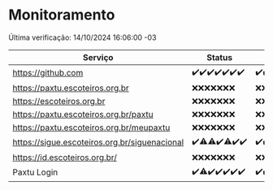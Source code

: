 # Monitoramento

Última verificação: 14/10/2024 16:06:00 -03

|Serviço|Status|Últimas 24h|
|---|---|---|
|https://github.com|<span title="2024-10-07: OK=23">✔️</span><span title="2024-10-08: OK=23">✔️</span><span title="2024-10-09: OK=23">✔️</span><span title="2024-10-10: OK=23">✔️</span><span title="2024-10-11: OK=23">✔️</span><span title="2024-10-12: OK=23">✔️</span><span title="2024-10-13: OK=18">✔️</span>|<span title="13/10/2024 16:07:00 -03 : 200">✔️</span><span title="13/10/2024 17:08:00 -03 : 200">✔️</span><span title="13/10/2024 18:07:00 -03 : 200">✔️</span><span title="13/10/2024 19:07:00 -03 : 200">✔️</span><span title="13/10/2024 20:08:00 -03 : 200">✔️</span><span title="13/10/2024 21:41:00 -03 : 200">✔️</span><span title="13/10/2024 23:13:00 -03 : 200">✔️</span><span title="14/10/2024 00:18:00 -03 : 200">✔️</span><span title="14/10/2024 01:10:00 -03 : 200">✔️</span><span title="14/10/2024 02:09:00 -03 : 200">✔️</span><span title="14/10/2024 03:12:00 -03 : 200">✔️</span><span title="14/10/2024 04:10:00 -03 : 200">✔️</span><span title="14/10/2024 05:12:00 -03 : 200">✔️</span><span title="14/10/2024 06:09:00 -03 : 200">✔️</span><span title="14/10/2024 07:09:00 -03 : 200">✔️</span><span title="14/10/2024 08:08:00 -03 : 200">✔️</span><span title="14/10/2024 09:15:00 -03 : 200">✔️</span><span title="14/10/2024 10:18:00 -03 : 200">✔️</span><span title="14/10/2024 11:08:00 -03 : 200">✔️</span><span title="14/10/2024 12:08:00 -03 : 200">✔️</span><span title="14/10/2024 13:09:00 -03 : 200">✔️</span><span title="14/10/2024 14:07:00 -03 : 200">✔️</span><span title="14/10/2024 15:11:00 -03 : 200">✔️</span><span title="14/10/2024 16:06:00 -03 : 200">✔️</span>|
|https://paxtu.escoteiros.org.br|<span title="2024-10-07: Falhas=23">❌</span><span title="2024-10-08: Falhas=23">❌</span><span title="2024-10-09: Falhas=23">❌</span><span title="2024-10-10: Falhas=23">❌</span><span title="2024-10-11: Falhas=23">❌</span><span title="2024-10-12: Falhas=23">❌</span><span title="2024-10-13: Falhas=18">❌</span>|<span title="13/10/2024 16:07:00 -03 : 403">❌</span><span title="13/10/2024 17:08:00 -03 : 403">❌</span><span title="13/10/2024 18:07:00 -03 : 403">❌</span><span title="13/10/2024 19:07:00 -03 : 403">❌</span><span title="13/10/2024 20:08:00 -03 : 403">❌</span><span title="13/10/2024 21:41:00 -03 : 403">❌</span><span title="13/10/2024 23:13:00 -03 : 403">❌</span><span title="14/10/2024 00:18:00 -03 : 403">❌</span><span title="14/10/2024 01:10:00 -03 : 403">❌</span><span title="14/10/2024 02:09:00 -03 : 403">❌</span><span title="14/10/2024 03:12:00 -03 : 403">❌</span><span title="14/10/2024 04:10:00 -03 : 403">❌</span><span title="14/10/2024 05:12:00 -03 : 403">❌</span><span title="14/10/2024 06:09:00 -03 : 403">❌</span><span title="14/10/2024 07:09:00 -03 : 403">❌</span><span title="14/10/2024 08:08:00 -03 : 403">❌</span><span title="14/10/2024 09:15:00 -03 : 403">❌</span><span title="14/10/2024 10:18:00 -03 : 403">❌</span><span title="14/10/2024 11:08:00 -03 : 403">❌</span><span title="14/10/2024 12:08:00 -03 : 403">❌</span><span title="14/10/2024 13:09:00 -03 : 403">❌</span><span title="14/10/2024 14:07:00 -03 : 403">❌</span><span title="14/10/2024 15:11:00 -03 : 403">❌</span><span title="14/10/2024 16:06:00 -03 : 403">❌</span>|
|https://escoteiros.org.br|<span title="2024-10-07: Falhas=23">❌</span><span title="2024-10-08: Falhas=23">❌</span><span title="2024-10-09: Falhas=23">❌</span><span title="2024-10-10: Falhas=23">❌</span><span title="2024-10-11: Falhas=23">❌</span><span title="2024-10-12: Falhas=23">❌</span><span title="2024-10-13: Falhas=18">❌</span>|<span title="13/10/2024 16:07:00 -03 : 403">❌</span><span title="13/10/2024 17:08:00 -03 : 403">❌</span><span title="13/10/2024 18:07:00 -03 : 403">❌</span><span title="13/10/2024 19:07:00 -03 : 403">❌</span><span title="13/10/2024 20:08:00 -03 : 403">❌</span><span title="13/10/2024 21:41:00 -03 : 403">❌</span><span title="13/10/2024 23:13:00 -03 : 403">❌</span><span title="14/10/2024 00:18:00 -03 : 403">❌</span><span title="14/10/2024 01:10:00 -03 : 403">❌</span><span title="14/10/2024 02:09:00 -03 : 403">❌</span><span title="14/10/2024 03:12:00 -03 : 403">❌</span><span title="14/10/2024 04:10:00 -03 : 403">❌</span><span title="14/10/2024 05:12:00 -03 : 403">❌</span><span title="14/10/2024 06:09:00 -03 : 403">❌</span><span title="14/10/2024 07:09:00 -03 : 403">❌</span><span title="14/10/2024 08:08:00 -03 : 403">❌</span><span title="14/10/2024 09:15:00 -03 : 403">❌</span><span title="14/10/2024 10:18:00 -03 : 403">❌</span><span title="14/10/2024 11:08:00 -03 : 403">❌</span><span title="14/10/2024 12:08:00 -03 : 403">❌</span><span title="14/10/2024 13:09:00 -03 : 403">❌</span><span title="14/10/2024 14:07:00 -03 : 403">❌</span><span title="14/10/2024 15:11:00 -03 : 403">❌</span><span title="14/10/2024 16:06:00 -03 : 403">❌</span>|
|https://paxtu.escoteiros.org.br/paxtu|<span title="2024-10-07: Falhas=23">❌</span><span title="2024-10-08: Falhas=23">❌</span><span title="2024-10-09: Falhas=23">❌</span><span title="2024-10-10: Falhas=23">❌</span><span title="2024-10-11: Falhas=23">❌</span><span title="2024-10-12: Falhas=23">❌</span><span title="2024-10-13: Falhas=18">❌</span>|<span title="13/10/2024 16:07:00 -03 : 403">❌</span><span title="13/10/2024 17:08:00 -03 : 403">❌</span><span title="13/10/2024 18:07:00 -03 : 403">❌</span><span title="13/10/2024 19:07:00 -03 : 403">❌</span><span title="13/10/2024 20:08:00 -03 : 403">❌</span><span title="13/10/2024 21:41:00 -03 : 403">❌</span><span title="13/10/2024 23:13:00 -03 : 403">❌</span><span title="14/10/2024 00:18:00 -03 : 403">❌</span><span title="14/10/2024 01:10:00 -03 : 403">❌</span><span title="14/10/2024 02:09:00 -03 : 403">❌</span><span title="14/10/2024 03:12:00 -03 : 403">❌</span><span title="14/10/2024 04:10:00 -03 : 403">❌</span><span title="14/10/2024 05:12:00 -03 : 403">❌</span><span title="14/10/2024 06:09:00 -03 : 403">❌</span><span title="14/10/2024 07:09:00 -03 : 403">❌</span><span title="14/10/2024 08:08:00 -03 : 403">❌</span><span title="14/10/2024 09:15:00 -03 : 403">❌</span><span title="14/10/2024 10:18:00 -03 : 403">❌</span><span title="14/10/2024 11:08:00 -03 : 403">❌</span><span title="14/10/2024 12:08:00 -03 : 403">❌</span><span title="14/10/2024 13:09:00 -03 : 403">❌</span><span title="14/10/2024 14:07:00 -03 : 403">❌</span><span title="14/10/2024 15:11:00 -03 : 403">❌</span><span title="14/10/2024 16:06:00 -03 : 403">❌</span>|
|https://paxtu.escoteiros.org.br/meupaxtu|<span title="2024-10-07: Falhas=23">❌</span><span title="2024-10-08: Falhas=23">❌</span><span title="2024-10-09: Falhas=23">❌</span><span title="2024-10-10: Falhas=23">❌</span><span title="2024-10-11: Falhas=23">❌</span><span title="2024-10-12: Falhas=23">❌</span><span title="2024-10-13: Falhas=18">❌</span>|<span title="13/10/2024 16:07:00 -03 : 403">❌</span><span title="13/10/2024 17:08:00 -03 : 403">❌</span><span title="13/10/2024 18:07:00 -03 : 403">❌</span><span title="13/10/2024 19:07:00 -03 : 403">❌</span><span title="13/10/2024 20:08:00 -03 : 403">❌</span><span title="13/10/2024 21:41:00 -03 : 403">❌</span><span title="13/10/2024 23:13:00 -03 : 403">❌</span><span title="14/10/2024 00:18:00 -03 : 403">❌</span><span title="14/10/2024 01:10:00 -03 : 403">❌</span><span title="14/10/2024 02:09:00 -03 : 403">❌</span><span title="14/10/2024 03:12:00 -03 : 403">❌</span><span title="14/10/2024 04:10:00 -03 : 403">❌</span><span title="14/10/2024 05:12:00 -03 : 403">❌</span><span title="14/10/2024 06:09:00 -03 : 403">❌</span><span title="14/10/2024 07:09:00 -03 : 403">❌</span><span title="14/10/2024 08:08:00 -03 : 403">❌</span><span title="14/10/2024 09:15:00 -03 : 403">❌</span><span title="14/10/2024 10:18:00 -03 : 403">❌</span><span title="14/10/2024 11:08:00 -03 : 403">❌</span><span title="14/10/2024 12:08:00 -03 : 403">❌</span><span title="14/10/2024 13:09:00 -03 : 403">❌</span><span title="14/10/2024 14:07:00 -03 : 403">❌</span><span title="14/10/2024 15:11:00 -03 : 403">❌</span><span title="14/10/2024 16:06:00 -03 : 403">❌</span>|
|https://sigue.escoteiros.org.br/siguenacional|<span title="2024-10-07: OK=23">✔️</span><span title="2024-10-08: OK=22, Falhas=1">⚠️</span><span title="2024-10-09: OK=22, Falhas=1">⚠️</span><span title="2024-10-10: OK=23">✔️</span><span title="2024-10-11: OK=22, Falhas=1">⚠️</span><span title="2024-10-12: OK=23">✔️</span><span title="2024-10-13: OK=18">✔️</span>|<span title="13/10/2024 16:07:00 -03 : 200">✔️</span><span title="13/10/2024 17:08:00 -03 : 200">✔️</span><span title="13/10/2024 18:07:00 -03 : 200">✔️</span><span title="13/10/2024 19:07:00 -03 : 200">✔️</span><span title="13/10/2024 20:08:00 -03 : 200">✔️</span><span title="13/10/2024 21:41:00 -03 : 200">✔️</span><span title="13/10/2024 23:13:00 -03 : 200">✔️</span><span title="14/10/2024 00:18:00 -03 : 200">✔️</span><span title="14/10/2024 01:10:00 -03 : 200">✔️</span><span title="14/10/2024 02:09:00 -03 : 200">✔️</span><span title="14/10/2024 03:12:00 -03 : 200">✔️</span><span title="14/10/2024 04:10:00 -03 : 200">✔️</span><span title="14/10/2024 05:12:00 -03 : 200">✔️</span><span title="14/10/2024 06:09:00 -03 : 200">✔️</span><span title="14/10/2024 07:09:00 -03 : 200">✔️</span><span title="14/10/2024 08:08:00 -03 : 200">✔️</span><span title="14/10/2024 09:15:00 -03 : 200">✔️</span><span title="14/10/2024 10:18:00 -03 : 200">✔️</span><span title="14/10/2024 11:08:00 -03 : 200">✔️</span><span title="14/10/2024 12:08:00 -03 : 200">✔️</span><span title="14/10/2024 13:09:00 -03 : 200">✔️</span><span title="14/10/2024 14:07:00 -03 : 200">✔️</span><span title="14/10/2024 15:11:00 -03 : 200">✔️</span><span title="14/10/2024 16:06:00 -03 : 200">✔️</span>|
|https://id.escoteiros.org.br/|<span title="2024-10-07: Falhas=23">❌</span><span title="2024-10-08: Falhas=23">❌</span><span title="2024-10-09: Falhas=23">❌</span><span title="2024-10-10: Falhas=23">❌</span><span title="2024-10-11: Falhas=23">❌</span><span title="2024-10-12: Falhas=23">❌</span><span title="2024-10-13: Falhas=18">❌</span>|<span title="13/10/2024 16:07:00 -03 : 403">❌</span><span title="13/10/2024 17:08:00 -03 : 403">❌</span><span title="13/10/2024 18:07:00 -03 : 403">❌</span><span title="13/10/2024 19:07:00 -03 : 403">❌</span><span title="13/10/2024 20:08:00 -03 : 403">❌</span><span title="13/10/2024 21:41:00 -03 : 403">❌</span><span title="13/10/2024 23:13:00 -03 : 403">❌</span><span title="14/10/2024 00:18:00 -03 : 403">❌</span><span title="14/10/2024 01:10:00 -03 : 403">❌</span><span title="14/10/2024 02:09:00 -03 : 403">❌</span><span title="14/10/2024 03:12:00 -03 : 403">❌</span><span title="14/10/2024 04:10:00 -03 : 403">❌</span><span title="14/10/2024 05:12:00 -03 : 403">❌</span><span title="14/10/2024 06:09:00 -03 : 403">❌</span><span title="14/10/2024 07:09:00 -03 : 403">❌</span><span title="14/10/2024 08:08:00 -03 : 403">❌</span><span title="14/10/2024 09:15:00 -03 : 403">❌</span><span title="14/10/2024 10:18:00 -03 : 403">❌</span><span title="14/10/2024 11:08:00 -03 : 403">❌</span><span title="14/10/2024 12:08:00 -03 : 403">❌</span><span title="14/10/2024 13:09:00 -03 : 403">❌</span><span title="14/10/2024 14:07:00 -03 : 403">❌</span><span title="14/10/2024 15:11:00 -03 : 403">❌</span><span title="14/10/2024 16:06:00 -03 : 403">❌</span>|
|Paxtu Login|<span title="2024-10-07: OK=23">✔️</span><span title="2024-10-08: OK=22, Falhas=1">⚠️</span><span title="2024-10-09: OK=23">✔️</span><span title="2024-10-10: OK=23">✔️</span><span title="2024-10-11: OK=23">✔️</span><span title="2024-10-12: OK=23">✔️</span><span title="2024-10-13: OK=18">✔️</span>|<span title="13/10/2024 16:07:00 -03 : 200">✔️</span><span title="13/10/2024 17:08:00 -03 : 200">✔️</span><span title="13/10/2024 18:07:00 -03 : 200">✔️</span><span title="13/10/2024 19:07:00 -03 : 200">✔️</span><span title="13/10/2024 20:08:00 -03 : 200">✔️</span><span title="13/10/2024 21:41:00 -03 : 200">✔️</span><span title="13/10/2024 23:13:00 -03 : 200">✔️</span><span title="14/10/2024 00:18:00 -03 : 200">✔️</span><span title="14/10/2024 01:10:00 -03 : 200">✔️</span><span title="14/10/2024 02:09:00 -03 : 200">✔️</span><span title="14/10/2024 03:12:00 -03 : 200">✔️</span><span title="14/10/2024 04:10:00 -03 : 200">✔️</span><span title="14/10/2024 05:12:00 -03 : 200">✔️</span><span title="14/10/2024 06:09:00 -03 : 200">✔️</span><span title="14/10/2024 07:09:00 -03 : 200">✔️</span><span title="14/10/2024 08:08:00 -03 : 200">✔️</span><span title="14/10/2024 09:15:00 -03 : 200">✔️</span><span title="14/10/2024 10:18:00 -03 : 200">✔️</span><span title="14/10/2024 11:08:00 -03 : 200">✔️</span><span title="14/10/2024 12:08:00 -03 : 200">✔️</span><span title="14/10/2024 13:09:00 -03 : 200">✔️</span><span title="14/10/2024 14:07:00 -03 : 200">✔️</span><span title="14/10/2024 15:11:00 -03 : 200">✔️</span><span title="14/10/2024 16:06:00 -03 : 200">✔️</span>|
